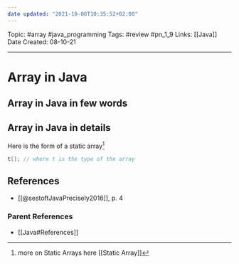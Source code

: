 ```yaml
---
date updated: "2021-10-08T10:35:52+02:00"
---
```


Topic: #array #java_programming
Tags: #review #pn_1_9
Links: [[Java]]
Date Created: 08-10-21

---

# Array in Java

## Array in Java in few words

## Array in Java in details

Here is the form of a static array[^1]

```java
t[]; // where t is the type of the array
```

## References

- [[@sestoftJavaPrecisely2016]], p. 4

### Parent References

- [[Java#References]]

[^1]: more on Static Arrays here [[Static Array]]
